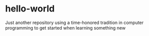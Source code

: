 # hello-world
Just another repository using a time-honored tradition in computer programming to get started when learning something new
